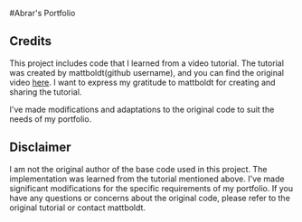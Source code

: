 #Abrar's Portfolio

## Credits

This project includes code that I learned from a video tutorial. The tutorial was created by mattboldt(github username), and you can find the original video [here](https://www.youtube.com/watch?v=7mVQZZrPePk). I want to express my gratitude to mattboldt for creating and sharing the tutorial.

I've made modifications and adaptations to the original code to suit the needs of my portfolio.

## Disclaimer

I am not the original author of the base code used in this project. The implementation was learned from the tutorial mentioned above. I've made significant modifications for the specific requirements of my portfolio. If you have any questions or concerns about the original code, please refer to the original tutorial or contact mattboldt.
